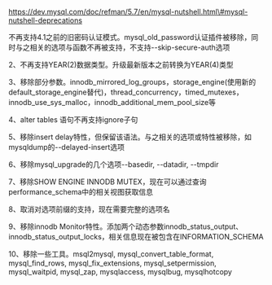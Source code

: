 https://dev.mysql.com/doc/refman/5.7/en/mysql-nutshell.html\#mysql-nutshell-deprecations

不再支持4.1之前的旧密码认证模式。mysql\_old\_password认证插件被移除，同时与之相关的选项与函数不再被支持，不支持--skip-secure-auth选项

2、不再支持YEAR\(2\)数据类型。升级最新版本之前转换为YEAR\(4\)类型

3、移除部分参数。innodb\_mirrored\_log\_groups，storage\_engine\(使用新的default\_storage\_engine替代\)，thread\_concurrency，timed\_mutexes，innodb\_use\_sys\_malloc，innodb\_additional\_mem\_pool\_size等

4、alter tables 语句不再支持ignore子句

5、移除insert delay特性，但保留该语法。与之相关的选项或特性被移除，如mysqldump的--delayed-insert选项

6、移除mysql\_upgrade的几个选项--basedir, --datadir, --tmpdir

7、移除SHOW ENGINE INNODB MUTEX，现在可以通过查询performance\_schema中的相关视图获取信息

8、取消对选项前缀的支持，现在需要完整的选项名

9、移除innodb Monitor特性。添加两个动态参数innodb\_status\_output、innodb\_status\_output\_locks，相关信息现在被包含在INFORMATION\_SCHEMA

10、移除一些工具。msql2mysql, mysql\_convert\_table\_format, mysql\_find\_rows, mysql\_fix\_extensions, mysql\_setpermission, mysql\_waitpid, mysql\_zap, mysqlaccess,  mysqlbug, mysqlhotcopy

